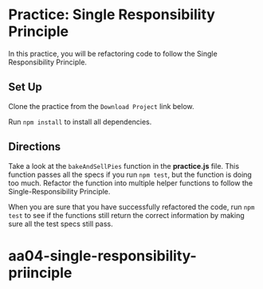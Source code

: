 # Practice: Single Responsibility Principle

In this practice, you will be refactoring code to follow the Single
Responsibility Principle.

## Set Up

Clone the practice from the `Download Project` link below.

Run `npm install` to install all dependencies.

## Directions

Take a look at the `bakeAndSellPies` function in the __practice.js__ file. This
function passes all the specs if you run `npm test`, but the function is doing
too much. Refactor the function into multiple helper functions to follow the
Single-Responsibility Principle.

When you are sure that you have successfully refactored the code, run `npm test`
to see if the functions still return the correct information by making sure all
the test specs still pass.
# aa04-single-responsibility-priinciple
